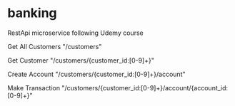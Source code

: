 # banking
RestApi microservice following Udemy course

Get All Customers
"/customers"

Get Customer
"/customers/{customer_id:[0-9]+}"

Create Account
"/customers/{customer_id:[0-9]+}/account"

Make Transaction
"/customers/{customer_id:[0-9]+}/account/{account_id:[0-9]+}"
